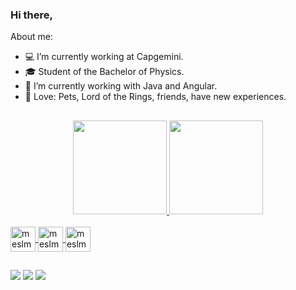 ### Hi there, 

About me:
- 💻 I’m currently working at Capgemini. 
- 🎓 Student of the Bachelor of Physics.
- 📘 I’m currently working with Java and Angular.
- 💙 Love: Pets, Lord of the Rings, friends, have new experiences. 

##

<div align="center">
  <a href="https://github.com/meslmatos">
  <img height="150em" src="https://github-readme-stats.vercel.app/api?username=meslmatos&show_icons=true&theme=radical&include_all_commits=true&count_private=true"/>
  <img height="150em" src="https://github-readme-stats.vercel.app/api/top-langs/?username=meslmatos&layout=compact&langs_count=7&theme=radical"/>
</div>

<div style="display: inline_block"><br>
  <img align="center" alt="meslmatos-Java" height="40" width="40" src="https://cdn.jsdelivr.net/gh/devicons/devicon/icons/java/java-original-wordmark.svg">
  <img align="center" alt="meslmatos-HTML" height="40" width="40" src="https://cdn.jsdelivr.net/gh/devicons/devicon/icons/html5/html5-original-wordmark.svg">
  <img align="center" alt="meslmatos-CSS" height="40" width="40" src="https://cdn.jsdelivr.net/gh/devicons/devicon/icons/css3/css3-original-wordmark.svg">
</div>  
  
##  
  
<div> 
  <a href="https://www.instagram.com/melissaevelyn25/" target="_blank"><img src="https://img.shields.io/badge/-Instagram-%23E4405F?style=for-the-badge&logo=instagram&logoColor=white" target="_blank"></a>
  <a href="https://www.linkedin.com/in/melissaslmatos/" target="_blank"><img src="https://img.shields.io/badge/-LinkedIn-%230077B5?style=for-the-badge&logo=linkedin&logoColor=white" target="_blank"></a> 
  <a href = "email: melevelyn97@gmail.com"><img src="https://img.shields.io/badge/Gmail-D14836?style=for-the-badge&logo=gmail&logoColor=white" target="_blank"></a>
 
</div>
  

  
